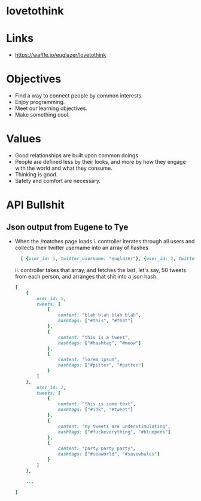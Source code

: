 lovetothink
===========

# Links
* https://waffle.io/euglazer/lovetothink

# Objectives
* Find a way to connect people by common interests. 
* Enjoy programming.
* Meet our learning objectives.
* Make something cool.

# Values
* Good relationships are built upon common doings
* People are defined less by their looks, and more by how they engage with the world and what they consume.
* Thinking is good.
* Safety and comfort are necessary.

# API Bullshit
## Json output from Eugene to Tye
* When the /matches page loads 
	i. controller iterates through all users and collects their twitter username into an array of hashes
  ```ruby
  	[ {user_id: 1, twitter_username: "euglazer"}, {user_id: 2, twitter_username: "deephousekitty"}, ... ]
  ```
  ii. controller takes that array, and fetches the last, let's say, 50 tweets from each person, and arranges that shit into a json hash. 
	```ruby
	[ 
		{ 
			user_id: 1,
			tweets: [
				{ 
					content: "blah blah blah blah",
					hashtags: ["#this", "#that"]
				},
				{ 
					content: "this is a tweet",
					hashtags: ["#hashtag", "#meow"]
				},
				{ 
					content: "lorem ipsum",
					hashtags: ["#pitter", "#patter"]
				}
			]
		},
			user_id: 2,
			tweets: [
				{ 
					content: "this is some text",
					hashtags: ["#idk", "#tweet"]
				},
				{ 
					content: "my tweets are understimulating",
					hashtags: ["#fuckeverything", "#bluepens"]
				},
				{ 
					content: "party party party",
					hashtags: ["#seaworld", "#savewhales"]
				}
			]
		},
	
		...
	
	]
	```
